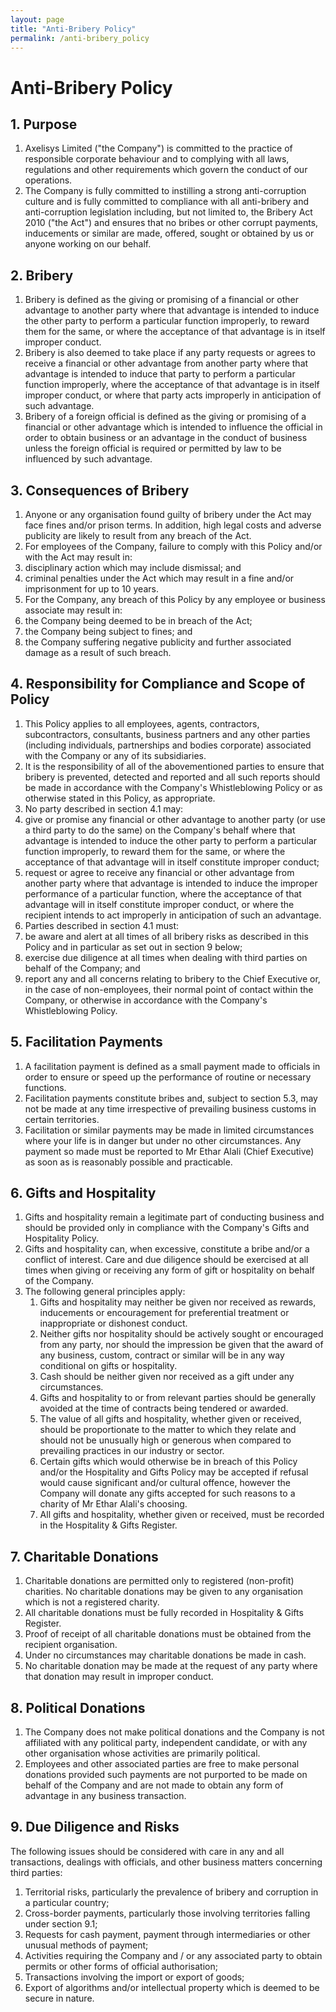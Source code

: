 ```yaml
---
layout: page
title: "Anti-Bribery Policy"
permalink: /anti-bribery_policy
---
```


# Anti-Bribery Policy

## 1. Purpose

1. Axelisys Limited (&quot;the Company&quot;) is committed to the practice of responsible corporate behaviour and to complying with all laws, regulations and other requirements which govern the conduct of our operations.
2. The Company is fully committed to instilling a strong anti-corruption culture and is fully committed to compliance with all anti-bribery and anti-corruption legislation including, but not limited to, the Bribery Act 2010 (&quot;the Act&quot;) and ensures that no bribes or other corrupt payments, inducements or similar are made, offered, sought or obtained by us or anyone working on our behalf.

## 2. Bribery

1. Bribery is defined as the giving or promising of a financial or other advantage to another party where that advantage is intended to induce the other party to perform a particular function improperly, to reward them for the same, or where the acceptance of that advantage is in itself improper conduct.
2. Bribery is also deemed to take place if any party requests or agrees to receive a financial or other advantage from another party where that advantage is intended to induce that party to perform a particular function improperly, where the acceptance of that advantage is in itself improper conduct, or where that party acts improperly in anticipation of such advantage.
3. Bribery of a foreign official is defined as the giving or promising of a financial or other advantage which is intended to influence the official in order to obtain business or an advantage in the conduct of business unless the foreign official is required or permitted by law to be influenced by such advantage.

## 3. Consequences of Bribery

1. Anyone or any organisation found guilty of bribery under the Act may face fines and/or prison terms. In addition, high legal costs and adverse publicity are likely to result from any breach of the Act.
2. For employees of the Company, failure to comply with this Policy and/or with the Act may result in:
  1. disciplinary action which may include dismissal; and
  2. criminal penalties under the Act which may result in a fine and/or imprisonment for up to 10 years.
3. For the Company, any breach of this Policy by any employee or business associate may result in:
  1. the Company being deemed to be in breach of the Act;
  2. the Company being subject to fines; and
  3. the Company suffering negative publicity and further associated damage as a result of such breach.

## 4. Responsibility for Compliance and Scope of Policy
1. This Policy applies to all employees, agents, contractors, subcontractors, consultants, business partners and any other parties (including individuals, partnerships and bodies corporate) associated with the Company or any of its subsidiaries.
2. It is the responsibility of all of the abovementioned parties to ensure that bribery is prevented, detected and reported and all such reports should be made in accordance with the Company&#39;s Whistleblowing Policy or as otherwise stated in this Policy, as appropriate.
3. No party described in section 4.1 may:
  1. give or promise any financial or other advantage to another party (or use a third party to do the same) on the Company&#39;s behalf where that advantage is intended to induce the other party to perform a particular function improperly, to reward them for the same, or where the acceptance of that advantage will in itself constitute improper conduct;
  2. request or agree to receive any financial or other advantage from another party where that advantage is intended to induce the improper performance of a particular function, where the acceptance of that advantage will in itself constitute improper conduct, or where the recipient intends to act improperly in anticipation of such an advantage.
4. Parties described in section 4.1 must:
  1. be aware and alert at all times of all bribery risks as described in this Policy and in particular as set out in section 9 below;
  2. exercise due diligence at all times when dealing with third parties on behalf of the Company; and
  3. report any and all concerns relating to bribery to the Chief Executive or, in the case of non-employees, their normal point of contact within the Company, or otherwise in accordance with the Company&#39;s Whistleblowing Policy.

## 5. Facilitation Payments
1. A facilitation payment is defined as a small payment made to officials in order to ensure or speed up the performance of routine or necessary functions.
2. Facilitation payments constitute bribes and, subject to section 5.3, may not be made at any time irrespective of prevailing business customs in certain territories.
3. Facilitation or similar payments may be made in limited circumstances where your life is in danger but under no other circumstances. Any payment so made must be reported to Mr Ethar Alali (Chief Executive) as soon as is reasonably possible and practicable.

## 6. Gifts and Hospitality
1. Gifts and hospitality remain a legitimate part of conducting business and should be provided only in compliance with the Company&#39;s Gifts and Hospitality Policy.
2. Gifts and hospitality can, when excessive, constitute a bribe and/or a conflict of interest. Care and due diligence should be exercised at all times when giving or receiving any form of gift or hospitality on behalf of the Company.
3. The following general principles apply:
    1. Gifts and hospitality may neither be given nor received as rewards, inducements or encouragement for preferential treatment or inappropriate or dishonest conduct.
    2. Neither gifts nor hospitality should be actively sought or encouraged from any party, nor should the impression be given that the award of any business, custom, contract or similar will be in any way conditional on gifts or hospitality.
    3. Cash should be neither given nor received as a gift under any circumstances.
    4. Gifts and hospitality to or from relevant parties should be generally avoided at the time of contracts being tendered or awarded.
    5. The value of all gifts and hospitality, whether given or received, should be proportionate to the matter to which they relate and should not be unusually high or generous when compared to prevailing practices in our industry or sector.
    6. Certain gifts which would otherwise be in breach of this Policy and/or the Hospitality and Gifts Policy may be accepted if refusal would cause significant and/or cultural offence, however the Company will donate any gifts accepted for such reasons to a charity of Mr Ethar Alali&#39;s choosing.
    7. All gifts and hospitality, whether given or received, must be recorded in the Hospitality &amp; Gifts Register.

## 7. Charitable Donations

1. Charitable donations are permitted only to registered (non-profit) charities. No charitable donations may be given to any organisation which is not a registered charity.
2. All charitable donations must be fully recorded in Hospitality &amp; Gifts Register.
3. Proof of receipt of all charitable donations must be obtained from the recipient organisation.
4. Under no circumstances may charitable donations be made in cash.
5. No charitable donation may be made at the request of any party where that donation may result in improper conduct.

## 8. Political Donations

1. The Company does not make political donations and the Company is not affiliated with any political party, independent candidate, or with any other organisation whose activities are primarily political.
2. Employees and other associated parties are free to make personal donations provided such payments are not purported to be made on behalf of the Company and are not made to obtain any form of advantage in any business transaction.

## 9. Due Diligence and Risks

The following issues should be considered with care in any and all transactions, dealings with officials, and other business matters concerning third parties:

1. Territorial risks, particularly the prevalence of bribery and corruption in a particular country;
2. Cross-border payments, particularly those involving territories falling under section 9.1;
3. Requests for cash payment, payment through intermediaries or other unusual methods of payment;
4. Activities requiring the Company and / or any associated party to obtain permits or other forms of official authorisation;
5. Transactions involving the import or export of goods;
6. Export of algorithms and/or intellectual property which is deemed to be secure in nature.

